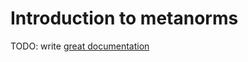 # Introduction to metanorms

TODO: write [great documentation](http://jacobian.org/writing/what-to-write/)
